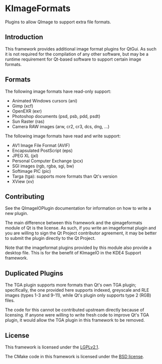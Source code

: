 # KImageFormats

Plugins to allow QImage to support extra file formats.

## Introduction

This framework provides additional image format plugins for QtGui.  As
such it is not required for the compilation of any other software, but
may be a runtime requirement for Qt-based software to support certain
image formats.

## Formats

The following image formats have read-only support:

- Animated Windows cursors (ani)
- Gimp (xcf)
- OpenEXR (exr)
- Photoshop documents (psd, psb, pdd, psdt)
- Sun Raster (ras)
- Camera RAW images (arw, cr2, cr3, dcs, dng, ...)

The following image formats have read and write support:

- AV1 Image File Format (AVIF)
- Encapsulated PostScript (eps)
- JPEG XL (jxl)
- Personal Computer Exchange (pcx)
- SGI images (rgb, rgba, sgi, bw)
- Softimage PIC (pic)
- Targa (tga): supports more formats than Qt's version
- XView (xv)

## Contributing

See the QImageIOPlugin documentation for information on how to write a
new plugin.

The main difference between this framework and the qimageformats module
of Qt is the license.  As such, if you write an imageformat plugin and
you are willing to sign the Qt Project contributor agreement, it may be
better to submit the plugin directly to the Qt Project.

Note that the imageformat plugins provided by this module also provide a
desktop file.  This is for the benefit of KImageIO in the KDE4 Support
framework.

## Duplicated Plugins

The TGA plugin supports more formats than Qt's own TGA plugin;
specifically, the one provided here supports indexed, greyscale and RLE
images (types 1-3 and 9-11), while Qt's plugin only supports type 2
(RGB) files.

The code for this cannot be contributed upstream directly because of
licensing.  If anyone were willing to write fresh code to improve Qt's
TGA plugin, it would allow the TGA plugin in this framework to be
removed.

## License

This framework is licensed under the
[LGPLv2.1](http://www.gnu.org/licenses/old-licenses/lgpl-2.1.html#SEC1).

The CMake code in this framework is licensed under the
[BSD license](http://opensource.org/licenses/BSD-3-Clause).

